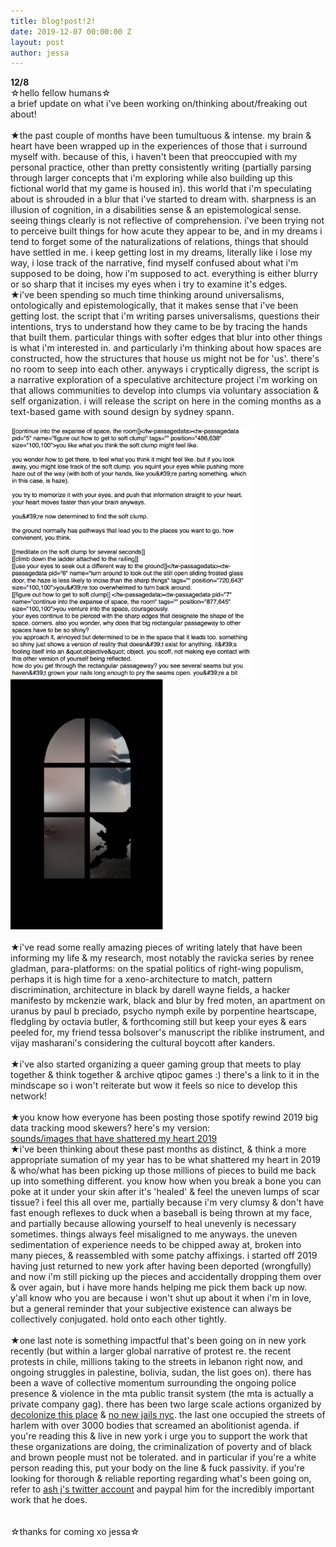 ```yaml
---
title: blog!post!2!
date: 2019-12-07 00:00:00 Z
layout: post
author: jessa
---
```


<body>
	<p> 
<strong>12/8</strong><br>
☆hello fellow humans☆<br>a brief update on what i've been working on/thinking about/freaking out about! 
<br><br>
★the past couple of months have been tumultuous & intense. my brain & heart have been wrapped up in the experiences of those that i surround myself with. because of this, i haven't been that preoccupied with my personal practice, other than pretty consistently writing (partially parsing through larger concepts that i'm exploring while also building up this fictional world that my game is housed in). this world that i'm speculating about is shrouded in a blur that i've started to dream with. sharpness is an illusion of cognition, in a disabilities sense & an epistemological sense. seeing things clearly is not reflective of comprehension. i've been trying not to perceive built things for how acute they appear to be, and in my dreams i tend to forget some of the naturalizations of relations, things that should have settled in me. i keep getting lost in my dreams, literally like i lose my way, i lose track of the narrative, find myself confused about what i'm supposed to be doing, how i'm supposed to act. everything is either blurry or so sharp that it incises my eyes when i try to examine it's edges. 
<br>
★i've been spending so much time thinking around universalisms, ontologically and epistemologically, that it makes sense that i've been getting lost. the script that i'm writing parses universalisms, questions their intentions, trys to understand how they came to be by tracing the hands that built them. particular things with softer edges that blur into other things is what i'm interested in. and particularly i'm thinking about how spaces are constructed, how the structures that house us might not be for 'us'. there's no room to seep into each other. anyways i cryptically digress, the script is a narrative exploration of a speculative architecture project i'm working on that allows communities to develop into clumps via voluntary association & self organization. i will release the script on here in the coming months as a text-based game with sound design by sydney spann. <br><br>
<img src="/images/gamescreenshot.png" alt="writinggame" height= "400"><img src="/images/window.png" alt="window" height= "400">
<br><br>
★i've read some really amazing pieces of writing lately that have been informing my life & my research, most notably the ravicka series by renee gladman, para-platforms: on the spatial politics of right-wing populism, perhaps it is high time for a xeno-architecture to match, pattern discrimination, architecture in black by darell wayne fields, a hacker manifesto by mckenzie wark, black and blur by fred moten, an apartment on uranus by paul b preciado, psycho nymph exile by porpentine heartscape, fledgling by octavia butler, & forthcoming still but keep your eyes & ears peeled for, my friend tessa bolsover's manuscript the riblike instrument, and vijay masharani's considering the cultural boycott after kanders.
<br><br>
★i've also started organizing a queer gaming group that meets to play together & think together & archive qtipoc games :) there's a link to it in the mindscape so i won't reiterate but wow it feels so nice to develop this network!
<br><br>
★you know how everyone has been posting those spotify rewind 2019 big data tracking mood skewers? here's my version: 
<br>
<a href="https://www.youtube.com/playlist?list=PLasOSXNn0vKjaCUgNUTUNKWNhJRlOU6NL">sounds/images that have shattered my heart 2019</a>
<br>
★i've been thinking about these past months as distinct, & think a more appropriate sumation of my year has to be what shattered my heart in 2019 & who/what has been picking up those millions of pieces to build me back up into something different. you know how when you break a bone you can poke at it under your skin after it's 'healed' & feel the uneven lumps of scar tissue? i feel this all over me, partially because i'm very clumsy & don't have fast enough reflexes to duck when a baseball is being thrown at my face, and partially because allowing yourself to heal unevenly is necessary sometimes. things always feel misaligned to me anyways. the uneven sedimentation of experience needs to be chipped away at, broken into many pieces, & reassembled with some patchy affixings. i started off 2019 having just returned to new york after having been deported (wrongfully) and now i'm still picking up the pieces and accidentally dropping them over & over again, but i have more hands helping me pick them back up now. y'all know who you are because i won't shut up about it when i'm in love, but a general reminder that your subjective existence can always be collectively conjugated. hold onto each other tightly. 
<br><br>
★one last note is something impactful that's been going on in new york recently (but within a larger global narrative of protest re. the recent protests in chile, millions taking to the streets in lebanon right now, and ongoing struggles in palestine, bolivia, sudan, the list goes on). there has been a wave of collective momentum surrounding the ongoing police presence & violence in the mta public transit system (the mta is actually a private company gag). there has been two large scale actions organized by <a href="https://www.decolonizethisplace.org/">decolonize this place</a> & <a href="https://www.nonewjails.nyc/background">no new jails nyc</a>. the last one occupied the streets of harlem with over 3000 bodies that screamed an abolitionist agenda. if you're reading this & live in new york i urge you to support the work that these organizations are doing, the criminalization of poverty and of black and brown people must not be tolerated. and in particular if you're a white person reading this, put your body on the line & fuck passivity. if you're looking for thorough & reliable reporting regarding what's been going on, refer to <a href="https://twitter.com/AshAgony?ref_src=twsrc%5Egoogle%7Ctwcamp%5Eserp%7Ctwgr%5Eauthor">ash j's twitter account</a> and paypal him for the incredibly important work that he does.
<br><br><br>
☆thanks for coming xo jessa☆
</p>
</body>